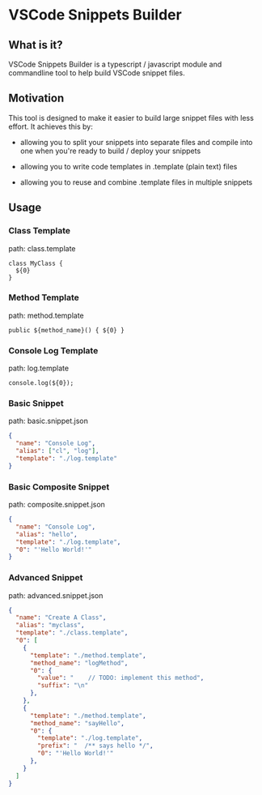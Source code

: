 # VSCode Snippets Builder

## What is it?

VSCode Snippets Builder is a typescript / javascript module and
commandline tool to help build VSCode snippet files.

## Motivation

This tool is designed to make it easier to build large snippet files
with less effort. It achieves this by:

 - allowing you to split your snippets into separate files and compile
   into one when you're ready to build / deploy your snippets

 - allowing you to write code templates in .template (plain text) files

 - allowing you to reuse and combine .template files in multiple
   snippets

## Usage

### Class Template
path: class.template
```
class MyClass {
  ${0}
}
```

### Method Template
path: method.template
```
public ${method_name}() { ${0} }
```

### Console Log Template
path: log.template
```
console.log(${0});
```

### Basic Snippet
path: basic.snippet.json
```json
{
  "name": "Console Log",
  "alias": ["cl", "log"],
  "template": "./log.template"
}
```

### Basic Composite Snippet
path: composite.snippet.json
```json
{
  "name": "Console Log",
  "alias": "hello",
  "template": "./log.template",
  "0": "'Hello World!'"
}
```

### Advanced Snippet
path: advanced.snippet.json
```json
{
  "name": "Create A Class",
  "alias": "myclass",
  "template": "./class.template",
  "0": [
    {
      "template": "./method.template",
      "method_name": "logMethod",
      "0": {
        "value": "    // TODO: implement this method",
        "suffix": "\n"
      },
    },
    {
      "template": "./method.template",
      "method_name": "sayHello",
      "0": {
        "template": "./log.template",
        "prefix": "  /** says hello */",
        "0": "'Hello World!'"
      },
    }
  ]
}
```